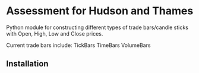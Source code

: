 # Assessment for Hudson and Thames

Python module for constructing different types of trade bars/candle sticks with Open, High, Low and Close prices.

Current trade bars include:
	TickBars
	TimeBars
	VolumeBars

## Installation